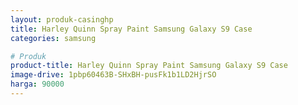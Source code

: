 ```yaml
---
layout: produk-casinghp
title: Harley Quinn Spray Paint Samsung Galaxy S9 Case
categories: samsung

# Produk
product-title: Harley Quinn Spray Paint Samsung Galaxy S9 Case
image-drive: 1pbp60463B-SHxBH-pusFk1b1LD2HjrSO
harga: 90000
---
```

